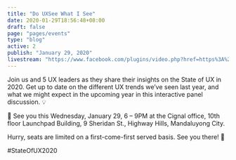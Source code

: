 ```yaml
---
title: "Do UXSee What I See"
date: 2020-01-29T18:56:48+08:00
draft: false
page: "pages/events"
type: "blog"
active: 2
publish: "January 29, 2020"
livestream: "https://www.facebook.com/plugins/video.php?href=https%3A%2F%2Fwww.facebook.com%2FUXPhilippines%2Fvideos%2F554095255203202%2F&width=500&show_text=0"
---
```


<p>Join us and 5 UX leaders as they share their insights on the State of UX in 2020. Get up to date on the different UX trends we’ve seen last year, and what we might expect in the upcoming year in this interactive panel discussion. 💡</p>

<p>📍 See you this Wednesday, January 29, 6 – 9PM at the Cignal office, 10th floor Launchpad Building, 9 Sheridan St., Highway Hills, Mandaluyong City.</p>

<p> Hurry, seats are limited on a first-come-first served basis. See you there! 👋</p>

<span class="blue">
	#StateOfUX2020
</span>
